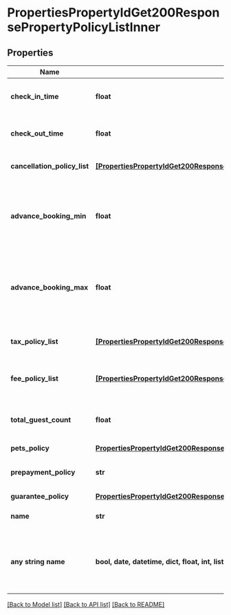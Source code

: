 # PropertiesPropertyIdGet200ResponsePropertyPolicyListInner


## Properties
Name | Type | Description | Notes
------------ | ------------- | ------------- | -------------
**check_in_time** | **float** | Check-in time (unix timestamp in ms). | 
**check_out_time** | **float** | Check-out time (unix timestamp in ms). | 
**cancellation_policy_list** | [**[PropertiesPropertyIdGet200ResponsePropertyPolicyListInnerCancellationPolicyListInner]**](PropertiesPropertyIdGet200ResponsePropertyPolicyListInnerCancellationPolicyListInner.md) | List of cancellation policies. | 
**advance_booking_min** | **float** | The minimum number of days in advance a booking must be made | 
**advance_booking_max** | **float** | The maximum number of days in advance a booking can be made | 
**tax_policy_list** | [**[PropertiesPropertyIdGet200ResponsePropertyPolicyListInnerTaxPolicyListInner]**](PropertiesPropertyIdGet200ResponsePropertyPolicyListInnerTaxPolicyListInner.md) | A list of taxes and their policies. | 
**fee_policy_list** | [**[PropertiesPropertyIdGet200ResponsePropertyPolicyListInnerFeePolicyListInner]**](PropertiesPropertyIdGet200ResponsePropertyPolicyListInnerFeePolicyListInner.md) | A list of fees and their policies. | 
**total_guest_count** | **float** | The maximum number of guests allowed. | [optional] 
**pets_policy** | [**PropertiesPropertyIdGet200ResponsePropertyPolicyListInnerPetsPolicy**](PropertiesPropertyIdGet200ResponsePropertyPolicyListInnerPetsPolicy.md) |  | [optional] 
**prepayment_policy** | **str** | The type of the prepayment policy. | [optional] 
**guarantee_policy** | [**PropertiesPropertyIdGet200ResponsePropertyPolicyListInnerGuaranteePolicy**](PropertiesPropertyIdGet200ResponsePropertyPolicyListInnerGuaranteePolicy.md) |  | [optional] 
**name** | **str** | The name of this policy. | [optional] 
**any string name** | **bool, date, datetime, dict, float, int, list, str, none_type** | any string name can be used but the value must be the correct type | [optional]

[[Back to Model list]](../README.md#documentation-for-models) [[Back to API list]](../README.md#documentation-for-api-endpoints) [[Back to README]](../README.md)


